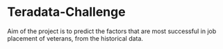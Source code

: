 # Teradata-Challenge
Aim of the project is to predict the factors that are most successful in job placement of veterans, from the historical data.
